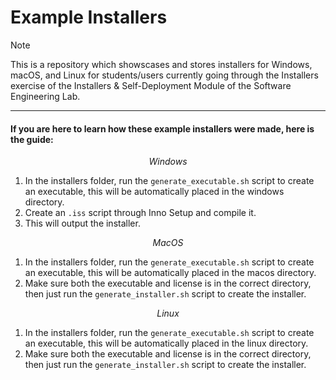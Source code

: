 # Example Installers
> [!NOTE]
> This is a repository which showscases and stores installers for Windows, macOS, and Linux for students/users currently going through the Installers exercise of the Installers &amp; Self-Deployment Module of the Software Engineering Lab. 


----
#### If you are here to learn how these example installers were made, here is the guide:

$$ Windows $$

1. In the installers folder, run the `generate_executable.sh` script to create an executable, this will be automatically placed in the windows directory.
2. Create an `.iss` script through Inno Setup and compile it.
3. This will output the installer.

$$ MacOS $$

1. In the installers folder, run the `generate_executable.sh` script to create an executable, this will be automatically placed in the macos directory.
2. Make sure both the executable and license is in the correct directory, then just run the `generate_installer.sh` script to create the installer.

$$ Linux $$

1. In the installers folder, run the `generate_executable.sh` script to create an executable, this will be automatically placed in the linux directory.
2. Make sure both the executable and license is in the correct directory, then just run the `generate_installer.sh` script to create the installer.
